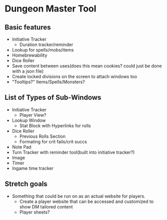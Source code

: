 # Dungeon Master Tool

## Basic features
- Initiative Tracker
   - Duration tracker/reminder
- Lookup for spells/mobs/items
- Homebrewability
- Dice Roller
- Save content between uses(does this mean cookies? could just be done with a json file)
- Create locked divisions on the screen to attach windows too
- "Tooltips?" Items/Spells/Monsters?

## List of Types of Sub-Windows
- Initiative Tracker
   - Player View?
- Lookup Window
   - Stat Block with Hyperlinks for rolls
- Dice Roller
   - Previous Rolls Section
   - Formating for crit fails/crit succs
- Note Pad
- Turn Tracker with reminder tool(built into initiative tracker?)
- Image
- Timer
- Ingame time tracker

## Stretch goals
- Something that could be run on as an actual website for players.
   - Create a player website that can be accessed and customized to show DM tailored content
   - Player sheets?

